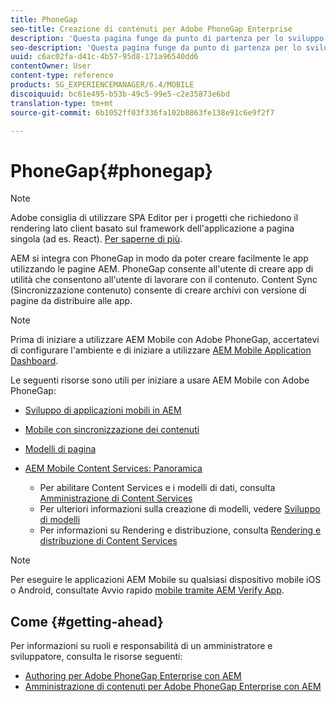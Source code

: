 ```yaml
---
title: PhoneGap
seo-title: Creazione di contenuti per Adobe PhoneGap Enterprise
description: 'Questa pagina funge da punto di partenza per lo sviluppo di app tramite PhoneGap Enterprise con AEM. AEM si integra con PhoneGap in modo da poter creare facilmente le app utilizzando le pagine AEM. PhoneGap consente all''utente di creare app di utilità che consentono all''utente di lavorare con il contenuto. '
seo-description: 'Questa pagina funge da punto di partenza per lo sviluppo di app tramite PhoneGap Enterprise con AEM. AEM si integra con PhoneGap in modo da poter creare facilmente le app utilizzando le pagine AEM. PhoneGap consente all''utente di creare app di utilità che consentono all''utente di lavorare con il contenuto. '
uuid: c6ac02fa-d41c-4b57-95d8-171a96540dd6
contentOwner: User
content-type: reference
products: SG_EXPERIENCEMANAGER/6.4/MOBILE
discoiquuid: bc61e495-b53b-49c5-99e5-c2e35873e6bd
translation-type: tm+mt
source-git-commit: 6b1052ff03f336fa102b8863fe138e91c6e9f2f7

---
```



# PhoneGap{#phonegap}

>[!NOTE]
>
>Adobe consiglia di utilizzare SPA Editor per i progetti che richiedono il rendering lato client basato sul framework dell&#39;applicazione a pagina singola (ad es. React). [Per saperne di più](/help/sites-developing/spa-overview.md).

AEM si integra con PhoneGap in modo da poter creare facilmente le app utilizzando le pagine AEM. PhoneGap consente all&#39;utente di creare app di utilità che consentono all&#39;utente di lavorare con il contenuto. Content Sync (Sincronizzazione contenuto) consente di creare archivi con versione di pagine da distribuire alle app.

>[!NOTE]
>
>Prima di iniziare a utilizzare AEM Mobile con Adobe PhoneGap, accertatevi di configurare l&#39;ambiente e di iniziare a utilizzare [AEM Mobile Application Dashboard](/help/mobile/phonegap-authoring-apps.md).

Le seguenti risorse sono utili per iniziare a usare AEM Mobile con Adobe PhoneGap:

* [Sviluppo di applicazioni mobili in AEM](/help/mobile/developing-mobile-applications.md)
* [Mobile con sincronizzazione dei contenuti](/help/mobile/phonegap-contentsync.md)
* [Modelli di pagina](/help/mobile/phonegap-apps-arch-page-templates.md)

* [AEM Mobile Content Services: Panoramica](/help/mobile/develop-content-as-a-service.md)

   * Per abilitare Content Services e i modelli di dati, consulta [Amministrazione di Content Services](/help/mobile/developing-content-services.md)
   * Per ulteriori informazioni sulla creazione di modelli, vedere [Sviluppo di modelli](/help/mobile/models-in-repository.md)
   * Per informazioni su Rendering e distribuzione, consulta [Rendering e distribuzione di Content Services](/help/mobile/rendering-and-delivery.md)

>[!NOTE]
>
>Per eseguire le applicazioni AEM Mobile su qualsiasi dispositivo mobile iOS o Android, consultate Avvio rapido [mobile tramite AEM Verify App](/help/mobile/phonegap-mobile-quickstart.md).

## Come {#getting-ahead}

Per informazioni su ruoli e responsabilità di un amministratore e sviluppatore, consulta le risorse seguenti:

* [Authoring per Adobe PhoneGap Enterprise con AEM](/help/mobile/phonegap.md)
* [Amministrazione di contenuti per Adobe PhoneGap Enterprise con AEM](/help/mobile/administer-phonegap.md)

